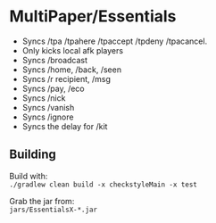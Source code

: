 # MultiPaper/Essentials

 - Syncs /tpa /tpahere /tpaccept /tpdeny /tpacancel.
 - Only kicks local afk players
 - Syncs /broadcast
 - Syncs /home, /back, /seen
 - Syncs /r recipient, /msg
 - Syncs /pay, /eco
 - Syncs /nick
 - Syncs /vanish
 - Syncs /ignore
 - Syncs the delay for /kit

## Building

Build with:  
`./gradlew clean build -x checkstyleMain -x test`

Grab the jar from:  
`jars/EssentialsX-*.jar`